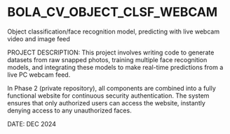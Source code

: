 # BOLA_CV_OBJECT_CLSF_WEBCAM
Object classification/face recognition model, predicting with live webcam video and image feed


PROJECT DESCRIPTION: This project involves writing code to generate datasets from raw snapped photos, training multiple face recognition models, and integrating these models to make real-time predictions from a live PC webcam feed.

In Phase 2 (private repository), all components are combined into a fully functional website for continuous security authentication. The system ensures that only authorized users can access the website, instantly denying access to any unauthorized faces.


DATE: DEC 2024

